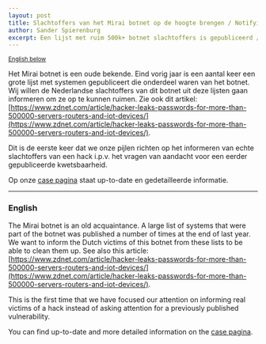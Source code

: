 ```yaml
---
layout: post
title: Slachtoffers van het Mirai botnet op de hoogte brengen / Notifying Mirai botnet victims
author: Sander Spierenburg
excerpt: Een lijst met ruim 500k+ botnet slachtoffers is gepubliceerd / A list of Mirai botnet victims has been published exposing a total of 500K+ systems
---
```

<p>
	<small><a href='{{ page.url }}#english'>English below</a></small>
</p>

Het Mirai botnet is een oude bekende. Eind vorig jaar is een aantal keer een grote lijst met systemen gepubliceert die onderdeel waren van het botnet. Wij willen de Nederlandse slachtoffers van dit botnet uit deze lijsten gaan informeren om ze op te kunnen ruimen. Zie ook dit artikel: [https://www.zdnet.com/article/hacker-leaks-passwords-for-more-than-500000-servers-routers-and-iot-devices/](https://www.zdnet.com/article/hacker-leaks-passwords-for-more-than-500000-servers-routers-and-iot-devices/). 

Dit is de eerste keer dat we onze pijlen richten op het informeren van echte slachtoffers van een hack i.p.v. het vragen van aandacht voor een eerder gepubliceerde kwetsbaarheid.

Op onze [case pagina](/DIVD-2020-00004/) staat up-to-date en gedetailleerde informatie.


<hr>

### English

The Mirai botnet is an old acquaintance. A large list of systems that were part of the botnet was published a number of times at the end of last year. We want to inform the Dutch victims of this botnet from these lists to be able to clean them up. See also this article: [https://www.zdnet.com/article/hacker-leaks-passwords-for-more-than-500000-servers-routers-and-iot-devices/](https://www.zdnet.com/article/hacker-leaks-passwords-for-more-than-500000-servers-routers-and-iot-devices/).

This is the first time that we have focused our attention on informing real victims of a hack instead of asking attention for a previously published vulnerability.

You can find up-to-date and more detailed information on the [case pagina](/DIVD-2020-00004/).
